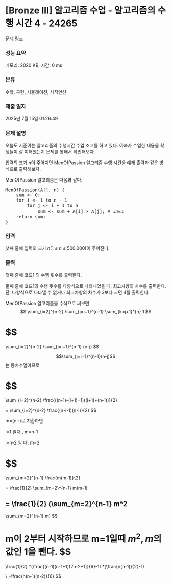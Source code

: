 # [Bronze III] 알고리즘 수업 - 알고리즘의 수행 시간 4 - 24265 

[문제 링크](https://www.acmicpc.net/problem/24265) 

### 성능 요약

메모리: 2020 KB, 시간: 0 ms

### 분류

수학, 구현, 시뮬레이션, 사칙연산

### 제출 일자

2025년 7월 15일 01:26:49

### 문제 설명

<p>오늘도 서준이는 알고리즘의 수행시간 수업 조교를 하고 있다. 아빠가 수업한 내용을 학생들이 잘 이해했는지 문제를 통해서 확인해보자.</p>

<p>입력의 크기 <em>n</em>이 주어지면 MenOfPassion 알고리즘 수행 시간을 예제 출력과 같은 방식으로 출력해보자.</p>

<p>MenOfPassion 알고리즘은 다음과 같다.</p>

<pre>MenOfPassion(A[], n) {
    sum <- 0;
    for i <- 1 to n - 1
        for j <- i + 1 to n
            sum <- sum + A[i] × A[j]; # 코드1
    return sum;
}</pre>

### 입력 

 <p>첫째 줄에 입력의 크기 <em>n</em>(1 ≤ <i>n</i> ≤ 500,000)이 주어진다.</p>

### 출력 

 <p>첫째 줄에 코드1 의 수행 횟수를 출력한다.</p>

<p>둘째 줄에 코드1의 수행 횟수를 다항식으로 나타내었을 때, 최고차항의 차수를 출력한다. 단, 다항식으로 나타낼 수 없거나 최고차항의 차수가 3보다 크면 4를 출력한다.</p>

MenOfPassion 알고리즘을 수식으로 써보면
$$
\sum_{i=2}^{n-2}
\sum_{j=i+1}^{n-1}
\sum_{k=j+1}^{n}
1
$$

$$
= 
\sum_{i=2}^{n-2}
\sum_{j=i+1}^{n-1}
(n-j)
$$

$$\sum_{j=i+1}^{n-1}(n-j)$$ 
는 등차수열이므로

$$
=
\sum_{i=2}^{n-2}
\frac{((n-1)-(i+1)+1)((i+1)+(n-1))}{2}

=
\sum_{i=2}^{n-2}
\frac{(n-i-1)(n-i)}{2}
$$

m=(n-i)로 치환하면

i=1 일때 , m=n-1

i=n-2 일 때, m=2

$$
=
\sum_{m=2}^{n-1}
\frac{m(m-1)}{2}

=
\frac{1}{2}
\sum_{m=2}^{n-1}
m(m-1)

=
\frac{1}{2}
(\sum_{m=2}^{n-1}
m^2
-
\sum_{m=2}^{n-1}
m)
$$

m이 2부터 시작하므로 m=1일때 $m^2, m$의 값인 1을 뺀다.
$$
=
\frac{1}{2}
*(\frac{(n-1)(n-1+1)(2n-2+1)}{6}-1)
*(\frac{n(n-1)}{2}-1)

\\
=\frac{n(n-1)(n-2)}{6}
$$

